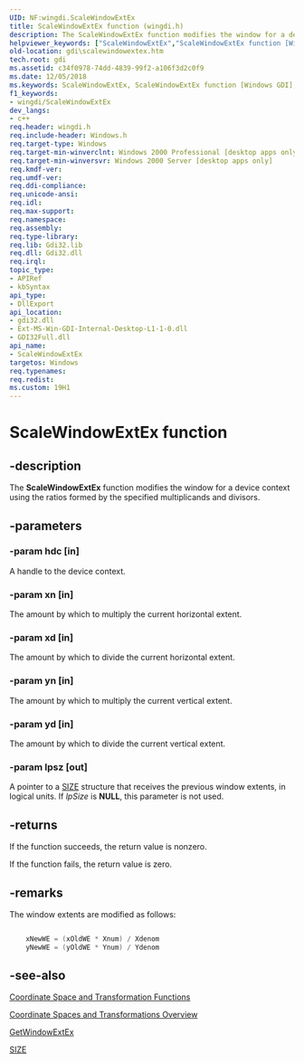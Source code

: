 ```yaml
---
UID: NF:wingdi.ScaleWindowExtEx
title: ScaleWindowExtEx function (wingdi.h)
description: The ScaleWindowExtEx function modifies the window for a device context using the ratios formed by the specified multiplicands and divisors.
helpviewer_keywords: ["ScaleWindowExtEx","ScaleWindowExtEx function [Windows GDI]","_win32_ScaleWindowExtEx","gdi.scalewindowextex","wingdi/ScaleWindowExtEx"]
old-location: gdi\scalewindowextex.htm
tech.root: gdi
ms.assetid: c34f0978-74dd-4839-99f2-a106f3d2c0f9
ms.date: 12/05/2018
ms.keywords: ScaleWindowExtEx, ScaleWindowExtEx function [Windows GDI], _win32_ScaleWindowExtEx, gdi.scalewindowextex, wingdi/ScaleWindowExtEx
f1_keywords:
- wingdi/ScaleWindowExtEx
dev_langs:
- c++
req.header: wingdi.h
req.include-header: Windows.h
req.target-type: Windows
req.target-min-winverclnt: Windows 2000 Professional [desktop apps only]
req.target-min-winversvr: Windows 2000 Server [desktop apps only]
req.kmdf-ver: 
req.umdf-ver: 
req.ddi-compliance: 
req.unicode-ansi: 
req.idl: 
req.max-support: 
req.namespace: 
req.assembly: 
req.type-library: 
req.lib: Gdi32.lib
req.dll: Gdi32.dll
req.irql: 
topic_type:
- APIRef
- kbSyntax
api_type:
- DllExport
api_location:
- gdi32.dll
- Ext-MS-Win-GDI-Internal-Desktop-L1-1-0.dll
- GDI32Full.dll
api_name:
- ScaleWindowExtEx
targetos: Windows
req.typenames: 
req.redist: 
ms.custom: 19H1
---
```


# ScaleWindowExtEx function


## -description


The <b>ScaleWindowExtEx</b> function modifies the window for a device context using the ratios formed by the specified multiplicands and divisors.


## -parameters




### -param hdc [in]

A handle to the device context.


### -param xn [in]

The amount by which to multiply the current horizontal extent.


### -param xd [in]

The amount by which to divide the current horizontal extent.


### -param yn [in]

The amount by which to multiply the current vertical extent.


### -param yd [in]

The amount by which to divide the current vertical extent.


### -param lpsz [out]

A pointer to a <a href="https://docs.microsoft.com/previous-versions/dd145106(v=vs.85)">SIZE</a> structure that receives the previous window extents, in logical units. If <i>lpSize</i> is <b>NULL</b>, this parameter is not used.


## -returns



If the function succeeds, the return value is nonzero.

If the function fails, the return value is zero.




## -remarks



The window extents are modified as follows:


```cpp

    xNewWE = (xOldWE * Xnum) / Xdenom 
    yNewWE = (yOldWE * Ynum) / Ydenom 

```





## -see-also




<a href="https://docs.microsoft.com/windows/desktop/gdi/coordinate-space-and-transformation-functions">Coordinate Space and Transformation Functions</a>



<a href="https://docs.microsoft.com/windows/desktop/gdi/coordinate-spaces-and-transformations">Coordinate Spaces and Transformations Overview</a>



<a href="https://docs.microsoft.com/windows/desktop/api/wingdi/nf-wingdi-getwindowextex">GetWindowExtEx</a>



<a href="https://docs.microsoft.com/previous-versions/dd145106(v=vs.85)">SIZE</a>
 

 

